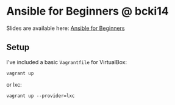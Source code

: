 # Ansible for Beginners @ bcki14

Slides are available here: [Ansible for Beginners]

## Setup

I've included a basic `Vagrantfile` for VirtualBox:

```vagrant up```

or lxc:

```vagrant up --provider=lxc```

[Ansible for Beginners]:http://slides.com/dbanck/ansible-for-beginners
